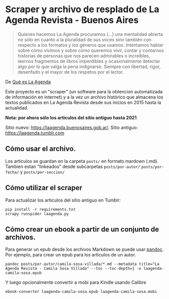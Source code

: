 # Scraper y archivo de resplado de La Agenda Revista - Buenos Aires

> Quienes hacemos La Agenda procuramos (...) una mentalidad abierta no sólo en cuanto a la pluralidad de sus voces sino también con respecto a los formatos y los géneros que usamos. Intentamos hablar sobre cómo vivimos y sobre cómo queremos vivir, contar y contarnos historias de personas que nos parecen admirables o increíbles, leernos fragmentos de libros imperdibles y ocasionalmente detectar algo por lo que valga la pena indignarse. Siempre con libertad, rigor, desenfado y el mayor de los respetos por el lector.

De [Qué es La Agenda](https://laagenda.buenosaires.gob.ar/contenido/5137-que-es-la-agenda?origin=Qu%C3%A9%20es%20La%20Agenda)


Este proyecto es un "scraper" (un software para la obtencion automatizada de información en internet) y a la vez un archivo histórico que almacena los textos publicados en La Agenda Revista desde sus inicios en 2015 hasta la actualidad. 

**Nota: por ahora sólo los articulos del sitio antiguo hasta 2021**


Sitio nuevo: https://laagenda.buenosaires.gob.ar/. Sitio antiguo: https://laagenda.tumblr.com


## Cómo usar el archivo. 

Los articulos se guardan en la carpeta `posts/` en formato mardown (.md). 
Tambien estan "linkeados" desde subcarpetas `posts/por-autor/` `posts/por-fecha/` y `posts/por-seccion/`


## Cómo utilizar el scraper

Para actualizar los articulos del sitio antiguo en Tumblr:

```
pip install -r requirements.txt
scrapy runspider laagenda.py
```

## Cómo crear un ebook a partir de un conjunto de archivos. 

Para generar un epub desde los archivos Markdown se puede usar [pandoc](https://pandoc.org/). 
Por ejemplo, para crear un epub para los articulos de un autor. 


```
pandoc posts/por-autor/camila-sosa-villada/*.md --metadata title="La Agenda Revista - Camila Sosa Villada" --toc --toc-depth=1 -o laagenda-camila-sosa.epub
```

Y luego opcionalmente convertir a mobi para Kindle usando Calibre

```
ebook-converter laagenda-camila-sosa.epub laagenda-camila-sosa.mobi
```

